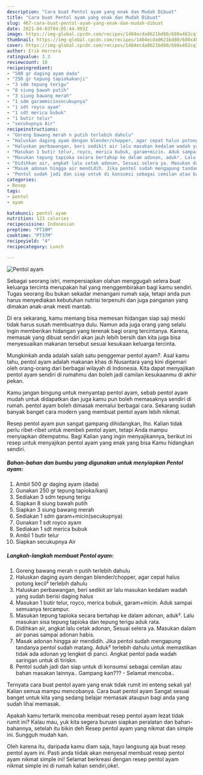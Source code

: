 ```yaml
---
description: "Cara buat Pentol ayam yang enak dan Mudah Dibuat"
title: "Cara buat Pentol ayam yang enak dan Mudah Dibuat"
slug: 467-cara-buat-pentol-ayam-yang-enak-dan-mudah-dibuat
date: 2021-04-03T04:05:44.993Z
image: https://img-global.cpcdn.com/recipes/1404ecda0621bd80/680x482cq70/pentol-ayam-foto-resep-utama.jpg
thumbnail: https://img-global.cpcdn.com/recipes/1404ecda0621bd80/680x482cq70/pentol-ayam-foto-resep-utama.jpg
cover: https://img-global.cpcdn.com/recipes/1404ecda0621bd80/680x482cq70/pentol-ayam-foto-resep-utama.jpg
author: Erik Herrera
ratingvalue: 3.3
reviewcount: 10
recipeingredient:
- "500 gr daging ayam dada"
- "250 gr tepung tapiokakanji"
- "3 sdm tepung terigu"
- "8 siung bawah putih"
- "3 siung bawang merah"
- "1 sdm garammicinsecukupnya"
- "1 sdt royco ayam"
- "1 sdt merica bubuk"
- "1 butir telur"
- "secukupnya Air"
recipeinstructions:
- "Goreng bawang merah n putih terlebih dahulu"
- "Haluskan daging ayam dengan blender/chopper, agar cepat halus potong kecil² terlebih dahulu"
- "Haluskan perbawangan, beri sedikit air lalu masukan kedalam wadah yang sudah berisi daging halus"
- "Masukan 1 butir telur, royco, merica bubuk, garam+micin. Aduk sampai semuanya tercampur."
- "Masukan tepung tapioka secara bertahap ke dalam adonan, aduk². Lalu masukan sisa tepung tapioka dan tepung terigu aduk rata."
- "Didihkan air, angkat lalu cetak adonan, Sesuai selera ya. Masukan dalam air panas sampai adonan habis."
- "Masak adonan hingga air mendidih. Jika pentol sudah mengapung tandanya pentol sudah matang. Aduk² terlebih dahulu untuk memastikan tidak ada adonan yg lengket di panci. Angkat pentol pada wadah saringan untuk di tiriskn."
- "Pentol sudah jadi dan siap untuk di konsumsi sebagai cemilan atau bahan masakan lainnya.. Gampang kan??? Selamat mencoba.."
categories:
- Resep
tags:
- pentol
- ayam

katakunci: pentol ayam 
nutrition: 123 calories
recipecuisine: Indonesian
preptime: "PT10M"
cooktime: "PT37M"
recipeyield: "4"
recipecategory: Lunch

---
```



![Pentol ayam](https://img-global.cpcdn.com/recipes/1404ecda0621bd80/680x482cq70/pentol-ayam-foto-resep-utama.jpg)

Sebagai seorang istri, mempersiapkan olahan menggugah selera buat keluarga tercinta merupakan hal yang menggembirakan bagi kamu sendiri. Tugas seorang ibu bukan sekadar menangani rumah saja, tetapi anda pun harus menyediakan kebutuhan nutrisi terpenuhi dan juga panganan yang dimakan anak-anak mesti mantab.

Di era  sekarang, kamu memang bisa memesan hidangan siap saji meski tidak harus susah membuatnya dulu. Namun ada juga orang yang selalu ingin memberikan hidangan yang terenak bagi orang tercintanya. Karena, memasak yang dibuat sendiri akan jauh lebih bersih dan kita juga bisa menyesuaikan makanan tersebut sesuai kesukaan keluarga tercinta. 



Mungkinkah anda adalah salah satu penggemar pentol ayam?. Asal kamu tahu, pentol ayam adalah makanan khas di Nusantara yang kini digemari oleh orang-orang dari berbagai wilayah di Indonesia. Kita dapat menyajikan pentol ayam sendiri di rumahmu dan boleh jadi camilan kesukaanmu di akhir pekan.

Kamu jangan bingung untuk menyantap pentol ayam, sebab pentol ayam mudah untuk didapatkan dan juga kamu pun boleh memasaknya sendiri di rumah. pentol ayam boleh dimasak memalui berbagai cara. Sekarang sudah banyak banget cara modern yang membuat pentol ayam lebih nikmat.

Resep pentol ayam pun sangat gampang dihidangkan, lho. Kalian tidak perlu ribet-ribet untuk membeli pentol ayam, tetapi Anda mampu menyiapkan ditempatmu. Bagi Kalian yang ingin menyajikannya, berikut ini resep untuk menyajikan pentol ayam yang enak yang bisa Kamu hidangkan sendiri.

<!--inarticleads1-->

##### Bahan-bahan dan bumbu yang digunakan untuk menyiapkan Pentol ayam:

1. Ambil 500 gr daging ayam (dada)
1. Gunakan 250 gr tepung tapioka/kanji
1. Sediakan 3 sdm tepung terigu
1. Siapkan 8 siung bawah putih
1. Siapkan 3 siung bawang merah
1. Sediakan 1 sdm garam+micin(secukupnya)
1. Gunakan 1 sdt royco ayam
1. Sediakan 1 sdt merica bubuk
1. Ambil 1 butir telur
1. Siapkan secukupnya Air




<!--inarticleads2-->

##### Langkah-langkah membuat Pentol ayam:

1. Goreng bawang merah n putih terlebih dahulu
1. Haluskan daging ayam dengan blender/chopper, agar cepat halus potong kecil² terlebih dahulu
1. Haluskan perbawangan, beri sedikit air lalu masukan kedalam wadah yang sudah berisi daging halus
1. Masukan 1 butir telur, royco, merica bubuk, garam+micin. Aduk sampai semuanya tercampur.
1. Masukan tepung tapioka secara bertahap ke dalam adonan, aduk². Lalu masukan sisa tepung tapioka dan tepung terigu aduk rata.
1. Didihkan air, angkat lalu cetak adonan, Sesuai selera ya. Masukan dalam air panas sampai adonan habis.
1. Masak adonan hingga air mendidih. Jika pentol sudah mengapung tandanya pentol sudah matang. Aduk² terlebih dahulu untuk memastikan tidak ada adonan yg lengket di panci. Angkat pentol pada wadah saringan untuk di tiriskn.
1. Pentol sudah jadi dan siap untuk di konsumsi sebagai cemilan atau bahan masakan lainnya.. Gampang kan??? - Selamat mencoba..




Ternyata cara buat pentol ayam yang enak tidak rumit ini enteng sekali ya! Kalian semua mampu mencobanya. Cara buat pentol ayam Sangat sesuai banget untuk kita yang sedang belajar memasak ataupun bagi anda yang sudah lihai memasak.

Apakah kamu tertarik mencoba membuat resep pentol ayam lezat tidak rumit ini? Kalau mau, yuk kita segera buruan siapkan peralatan dan bahan-bahannya, setelah itu bikin deh Resep pentol ayam yang nikmat dan simple ini. Sungguh mudah kan. 

Oleh karena itu, daripada kamu diam saja, hayo langsung aja buat resep pentol ayam ini. Pasti anda tiidak akan menyesal membuat resep pentol ayam nikmat simple ini! Selamat berkreasi dengan resep pentol ayam nikmat simple ini di rumah kalian sendiri,oke!.

